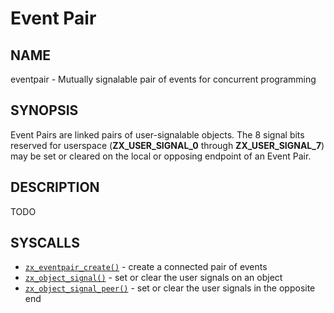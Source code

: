 # Event Pair

## NAME

eventpair - Mutually signalable pair of events for concurrent programming

## SYNOPSIS

Event Pairs are linked pairs of user-signalable objects. The 8 signal
bits reserved for userspace (**ZX_USER_SIGNAL_0** through
**ZX_USER_SIGNAL_7**) may be set or cleared on the local or opposing
endpoint of an Event Pair.

## DESCRIPTION

TODO

## SYSCALLS

 - [`zx_eventpair_create()`] - create a connected pair of events
 - [`zx_object_signal()`] - set or clear the user signals on an object
 - [`zx_object_signal_peer()`] - set or clear the user signals in the opposite end

[`zx_eventpair_create()`]: reference/syscalls/eventpair_create.md
[`zx_object_signal()`]: reference/syscalls/object_signal.md
[`zx_object_signal_peer()`]: reference/syscalls/object_signal_peer.md
